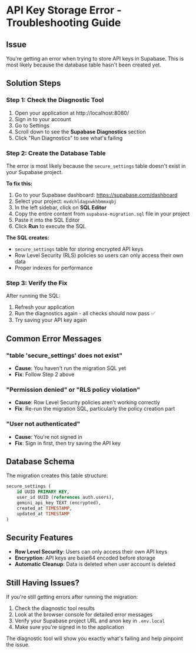 # API Key Storage Error - Troubleshooting Guide

## Issue
You're getting an error when trying to store API keys in Supabase. This is most likely because the database table hasn't been created yet.

## Solution Steps

### Step 1: Check the Diagnostic Tool
1. Open your application at http://localhost:8080/
2. Sign in to your account
3. Go to Settings
4. Scroll down to see the **Supabase Diagnostics** section
5. Click "Run Diagnostics" to see what's failing

### Step 2: Create the Database Table
The error is most likely because the `secure_settings` table doesn't exist in your Supabase project.

**To fix this:**

1. Go to your Supabase dashboard: https://supabase.com/dashboard
2. Select your project: `mvdchldagxwkhbmmxqbj`
3. In the left sidebar, click on **SQL Editor**
4. Copy the entire content from `supabase-migration.sql` file in your project
5. Paste it into the SQL Editor
6. Click **Run** to execute the SQL

**The SQL creates:**
- `secure_settings` table for storing encrypted API keys
- Row Level Security (RLS) policies so users can only access their own data
- Proper indexes for performance

### Step 3: Verify the Fix
After running the SQL:

1. Refresh your application
2. Run the diagnostics again - all checks should now pass ✅
3. Try saving your API key again

## Common Error Messages

### "table 'secure_settings' does not exist"
- **Cause**: You haven't run the migration SQL yet
- **Fix**: Follow Step 2 above

### "Permission denied" or "RLS policy violation"
- **Cause**: Row Level Security policies aren't working correctly
- **Fix**: Re-run the migration SQL, particularly the policy creation part

### "User not authenticated"
- **Cause**: You're not signed in
- **Fix**: Sign in first, then try saving the API key

## Database Schema
The migration creates this table structure:

```sql
secure_settings (
    id UUID PRIMARY KEY,
    user_id UUID (references auth.users),
    gemini_api_key TEXT (encrypted),
    created_at TIMESTAMP,
    updated_at TIMESTAMP
)
```

## Security Features
- **Row Level Security**: Users can only access their own API keys
- **Encryption**: API keys are base64 encoded before storage
- **Automatic Cleanup**: Data is deleted when user account is deleted

## Still Having Issues?

If you're still getting errors after running the migration:

1. Check the diagnostic tool results
2. Look at the browser console for detailed error messages
3. Verify your Supabase project URL and anon key in `.env.local`
4. Make sure you're signed in to the application

The diagnostic tool will show you exactly what's failing and help pinpoint the issue.

